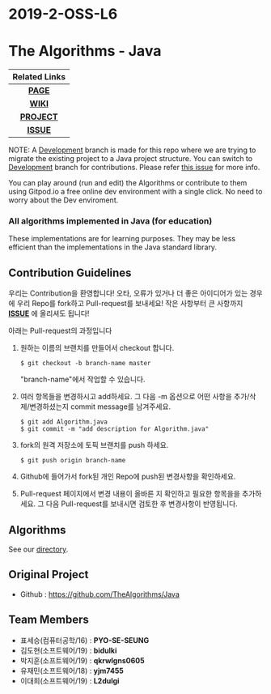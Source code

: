 # 2019-2-OSS-L6
# The Algorithms - Java


| Related Links  |
| :----: |
| [**PAGE**](https://19-2-SKKU-OSS.github.io/2019-2-OSS-L6/) |
| [**WIKI**](https://github.com/19-2-SKKU-OSS/2019-2-OSS-L6/wiki)    |
| [**PROJECT**](https://github.com/19-2-SKKU-OSS/2019-2-OSS-L6/)     |
| [**ISSUE**](https://github.com/19-2-SKKU-OSS/2019-2-OSS-L6/issues) |


NOTE: A [Development](https://github.com/TheAlgorithms/Java/tree/Development) branch is made for this repo where we are trying to migrate the existing project to a Java project structure. You can switch to [Development](https://github.com/TheAlgorithms/Java/tree/Development) branch for contributions. Please refer [this issue](https://github.com/TheAlgorithms/Java/issues/474) for more info.

You can play around (run and edit) the Algorithms or contribute to them using Gitpod.io a free online dev environment with a single click. No need to worry about the Dev enviroment.





### All algorithms implemented in Java (for education)
These implementations are for learning purposes. They may be less efficient than the implementations in the Java standard library.

## Contribution Guidelines
우리는 Contribution을 환영합니다! 
오타, 오류가 있거나 더 좋은 아이디어가 있는 경우에 우리 Repo를 fork하고 Pull-request를 보내세요!
작은 사항부터 큰 사항까지 [**ISSUE**](https://github.com/19-2-SKKU-OSS/2019-2-OSS-L6/issues) 에 올리셔도 됩니다!

아래는 Pull-request의 과정입니다
1. 원하는 이름의 브랜치를 만들어서 checkout 합니다.

   `$ git checkout -b branch-name master`

   "branch-name"에서 작업할 수 있습니다.

2. 여러 항목들을 변경하시고 add하세요. 그 다음 -m 옵션으로 어떤 사항을 추가/삭제/변경하셨는지 commit message를 남겨주세요.

    `$ git add Algorithm.java`  
    `$ git commit -m "add description for Algorithm.java"`
    
3. fork의 원격 저장소에 토픽 브랜치를 push 하세요.

   `$ git push origin branch-name`

4. Github에 들어가서 fork된 개인 Repo에 push된 변경사항을 확인하세요.

5. Pull-request 페이지에서 변경 내용이 올바른 지 확인하고 필요한 항목을을 추가하세요. 그 다음 Pull-request를 보내시면 검토한 후 변경사항이 반영됩니다.

## Algorithms
See our [directory](README-ko.md).

## Original Project
- Github :  https://github.com/TheAlgorithms/Java

## Team Members
- 표세승(컴퓨터공학/16) : **PYO-SE-SEUNG**  
- 김도현(소프트웨어/19) : **bidulki**  
- 박지훈(소프트웨어/19) : **qkrwlgns0605**  
- 유재민(소프트웨어/18) : **yjm7455**  
- 이대희(소프트웨어/19) : **L2dulgi**  
